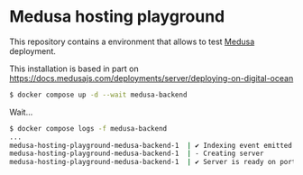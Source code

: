 # Medusa hosting playground

This repository contains a environment that allows to test [Medusa](https://github.com/medusajs) deployment.

This installation is based in part on https://docs.medusajs.com/deployments/server/deploying-on-digital-ocean

```sh
$ docker compose up -d --wait medusa-backend
```

Wait…

```sh
$ docker compose logs -f medusa-backend
...
medusa-hosting-playground-medusa-backend-1  | ✔ Indexing event emitted – 10ms
medusa-hosting-playground-medusa-backend-1  | - Creating server
medusa-hosting-playground-medusa-backend-1  | ✔ Server is ready on port: 9000 – 11ms
```
